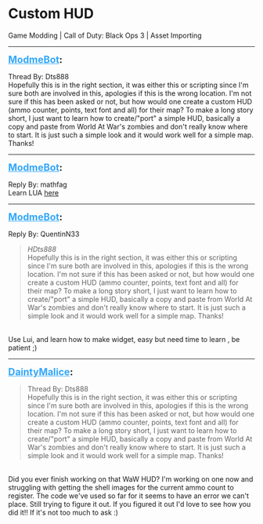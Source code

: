 # Custom HUD
Game Modding | Call of Duty: Black Ops 3 | Asset Importing

---
<strong style="font-size: 1.4em;"><span style="text-decoration: underline;text-decoration-color: #34a7f9;"><span style="color:#34a7f9;">ModmeBot</span></span>:</strong>

<p>Thread By: Dts888<br />Hopefully this is in the right section, it was either this or scripting since I&#39;m sure both are involved in this, apologies if this is the wrong location. I&#39;m not sure if this has been asked or not, but how would one create a custom HUD (ammo counter, points, text font and all) for their map? To make a long story short, I just want to learn how to create/&quot;port&quot; a simple HUD, basically a copy and paste from World At War&#39;s zombies and don&#39;t really know where to start. It is just such a simple look and it would work well for a simple map. Thanks!</p>

---
<strong style="font-size: 1.4em;"><span style="text-decoration: underline;text-decoration-color: #34a7f9;"><span style="color:#34a7f9;">ModmeBot</span></span>:</strong>

<p>Reply By: mathfag<br />Learn LUA <a href="http://phabricator.aviacreations.com/w/black_ops_3/lua_%28lui%29/">here</a></p>

---
<strong style="font-size: 1.4em;"><span style="text-decoration: underline;text-decoration-color: #34a7f9;"><span style="color:#34a7f9;">ModmeBot</span></span>:</strong>

<p>Reply By: QuentinN33<br /><blockquote><em>HDts888</em><br />Hopefully this is in the right section, it was either this or scripting since I&#39;m sure both are involved in this, apologies if this is the wrong location. I&#39;m not sure if this has been asked or not, but how would one create a custom HUD (ammo counter, points, text font and all) for their map? To make a long story short, I just want to learn how to create/&quot;port&quot; a simple HUD, basically a copy and paste from World At War&#39;s zombies and don&#39;t really know where to start. It is just such a simple look and it would work well for a simple map. Thanks! </blockquote><br /> Use Lui, and learn how to make widget, easy but need time to learn , be patient ;)</p>

---
<strong style="font-size: 1.4em;"><span style="text-decoration: underline;text-decoration-color: #34a7f9;"><span style="color:#34a7f9;">DaintyMalice</span></span>:</strong>

<p><blockquote>Thread By: Dts888<br />Hopefully this is in the right section, it was either this or scripting since I&#39;m sure both are involved in this, apologies if this is the wrong location. I&#39;m not sure if this has been asked or not, but how would one create a custom HUD (ammo counter, points, text font and all) for their map? To make a long story short, I just want to learn how to create/&quot;port&quot; a simple HUD, basically a copy and paste from World At War&#39;s zombies and don&#39;t really know where to start. It is just such a simple look and it would work well for a simple map. Thanks!<br /></blockquote><br />Did you ever finish working on that WaW HUD? I&#39;m working on one now and struggling with getting the shell images for the current ammo count to register. The code we&#39;ve used so far for it seems to have an error we can&#39;t place. Still trying to figure it out. If you figured it out I&#39;d love to see how you did it!! If it&#39;s not too much to ask :)</p>
